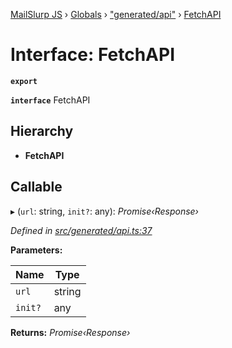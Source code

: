 [MailSlurp JS](../README.md) › [Globals](../globals.md) › ["generated/api"](../modules/_generated_api_.md) › [FetchAPI](_generated_api_.fetchapi.md)

# Interface: FetchAPI

**`export`** 

**`interface`** FetchAPI

## Hierarchy

* **FetchAPI**

## Callable

▸ (`url`: string, `init?`: any): *Promise‹Response›*

*Defined in [src/generated/api.ts:37](https://github.com/mailslurp/mailslurp-client-ts-js/blob/26ccbd6/src/generated/api.ts#L37)*

**Parameters:**

Name | Type |
------ | ------ |
`url` | string |
`init?` | any |

**Returns:** *Promise‹Response›*
